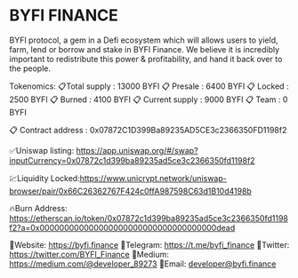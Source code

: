 # BYFI FINANCE
BYFI protocol, a gem in a Defi ecosystem which will allows users to yield, farm, lend or borrow and stake in BYFI Finance.
We believe it is incredibly important to redistribute this power & profitability, and hand it back over to the people.

Tokenomics:
📋Total supply : 13000 BYFI
📋 Presale : 6400 BYFI
📋 Locked : 2500 BYFI
📋 Burned : 4100 BYFI
📋 Current supply : 9000 BYFI
📋 Team : 0 BYFI

📋 Contract address : 0x07872C1D399Ba89235AD5CE3c2366350FD1198f2

✅Uniswap listing: https://app.uniswap.org/#/swap?inputCurrency=0x07872c1d399ba89235ad5ce3c2366350fd1198f2

💹Liquidity Locked:https://www.unicrypt.network/uniswap-browser/pair/0x66C26362767F424c0ffA987598C63d1B10d4198b

🔥Burn Address: https://etherscan.io/token/0x07872c1d399ba89235ad5ce3c2366350fd1198f2?a=0x000000000000000000000000000000000000dead

📡Website: https://byfi.finance
🔷Telegram: https://t.me/byfi_finance
🔶Twitter: https://twitter.com/BYFI_Finance
🔻Medium: https://medium.com/@developer_89273
🔲Email: developer@byfi.finance
